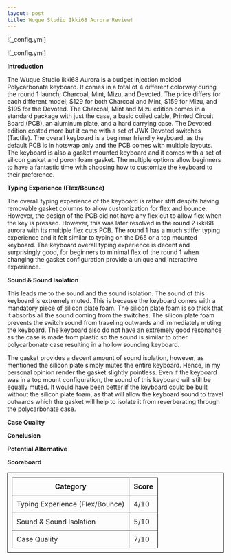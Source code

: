 ```yaml
---
layout: post
title: Wuque Studio Ikki68 Aurora Review!
---
```


![_config.yml]

![_config.yml]

**Introduction**

The Wuque Studio ikki68 Aurora is a budget injection molded Polycarbonate keyboard. It comes in a total of 4 different colorway during the round 1 launch; Charcoal, Mint, Mizu, and Devoted. The price differs for each different model; $129 for both Charcoal and Mint, $159 for Mizu, and $195 for the Devoted. The Charcoal, Mint and Mizu edition comes in a standard package with just the case, a basic coiled cable, Printed Circuit Board (PCB), an aluminum plate, and a hard carrying case. The Devoted edition costed more but it came with a set of JWK Devoted switches (Tactile). The overall keyboard is a beginner friendly keyboard, as the default PCB is in hotswap only and the PCB comes with multiple layouts. The keyboard is also a gasket mounted keyboard and it comes with a set of silicon gasket and poron foam gasket. The multiple options allow beginners to have a fantastic time with choosing how to customize the keyboard to their preference. 

**Typing Experience (Flex/Bounce)**

The overall typing experience of the keyboard is rather stiff despite having removable gasket columns to allow customization for flex and bounce. However, the design of the PCB did not have any flex cut to allow flex when the key is pressed. However, this was later resolved in the round 2 ikki68 aurora with its multiple flex cuts PCB. The round 1 has a much stiffer typing experience and it felt similar to typing on the D65 or a top mounted keyboard. The keyboard overall typing experience is decent and surprisingly good, for beginners to minimal flex of the round 1 when changing the gasket configuration provide a unique and interactive experience. 

**Sound & Sound Isolation**

This leads me to the sound and the sound isolation. The sound of this keyboard is extremely muted. This is because the keyboard comes with a mandatory piece of silicon plate foam. The silicon plate foam is so thick that it absorbs all the sound coming from the switches. The silicon plate foam prevents the switch sound from traveling outwards and immediately muting the keyboard. The keyboard also do not have an extremely good resonance as the case is made from plastic so the sound is similar to other polycarbonate case resulting in a hollow sounding keyboard. 

The gasket provides a decent amount of sound isolation, however, as mentioned the silicon plate simply mutes the entire keyboard. Hence, in my personal opinion render the gasket slightly pointless. Even if the keyboard was in a top mount configuration, the sound of this keyboard will still be equally muted. It would have been better if the keyboard could be built without the silicon plate foam, as that will allow the keyboard sound to travel outwards which the gasket will help to isolate it from reverberating through the polycarbonate case. 

**Case Quality**



**Conclusion**



**Potential Alternative**



**Scoreboard**

<html>
  <head>
    <title>KBD67 Rev 2.0 MKii Polycarbonate</title>
    <style>
      table,
      th,
      td {
        padding: 10px;
        border: 1px solid black;
        border-collapse: collapse;
      }
    </style>
  </head>
  <body>
    <table>
      <tr>
        <th>Category</th>
        <th>Score</th>
      </tr>
      <tr>
        <td>Typing Experience (Flex/Bounce)</td>
        <td>4/10</td>
      </tr>
      <tr>
        <td>Sound & Sound Isolation</td>
        <td>5/10</td>
      </tr>
      <tr>
        <td>Case Quality</td>
        <td>7/10</td>
      </tr>
    </table>
  </body>
</html>



